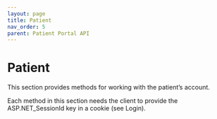 ```yaml
---
layout: page
title: Patient
nav_order: 5
parent: Patient Portal API
---
```


# Patient


This section provides methods for working with the patient’s account.

Each method in this section needs the client to provide the ASP.NET_SessionId key in a cookie (see Login).









